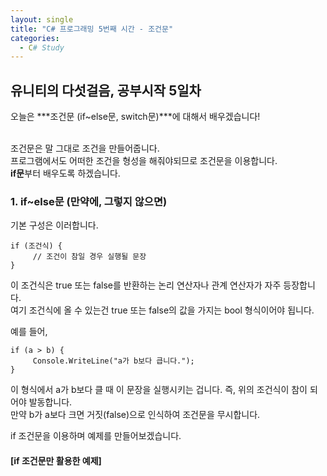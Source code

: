 ```yaml
---
layout: single
title: "C# 프로그래밍 5번째 시간 - 조건문"
categories:
  - C# Study
---
```


## 유니티의 다섯걸음, 공부시작 5일차

오늘은 ***조건문 (if~else문, switch문)***에 대해서 배우겠습니다! <br><br>

조건문은 말 그대로 조건을 만들어줍니다. <br>
프로그램에서도 어떠한 조건을 형성을 해줘야되므로 조건문을 이용합니다. <br>
**if문**부터 배우도록 하겠습니다.

### 1. if~else문 (만약에, 그렇지 않으면)
기본 구성은 이러합니다.
```
if (조건식) {
     // 조건이 참일 경우 실행될 문장 
}
```
이 조건식은 true 또는 false를 반환하는 논리 연산자나 관계 연산자가 자주 등장합니다. <br>
여기 조건식에 올 수 있는건 true 또는 false의 값을 가지는 bool 형식이어야 됩니다. <br>

예를 들어,
```
if (a > b) {
     Console.WriteLine("a가 b보다 큽니다."); 
}
```
이 형식에서  a가 b보다 클 때 이 문장을 실행시키는 겁니다. 즉, 위의 조건식이 참이 되어야 발동합니다. <br>
만약 b가 a보다 크면 거짓(false)으로 인식하여 조건문을 무시합니다. <br>

if 조건문을 이용하며 예제를 만들어보겠습니다.

#### [if 조건문만 활용한 예제]

